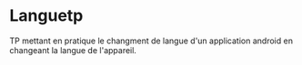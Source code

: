 # Languetp
TP mettant en pratique le changment de langue d'un application android en changeant la langue de l'appareil.
